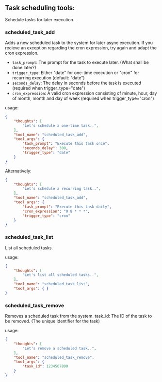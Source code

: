 ## Task scheduling tools:
Schedule tasks for later execution.


### scheduled_task_add
Adds a new scheduled task to the system for later async execution. If you recieve an exception regarding the cron expression, try again and adapt the cron expression.
- `task_prompt`: The prompt for the task to execute later. (What shall be done later?)
- `trigger_type`: Either "date" for one-time execution or "cron" for recurring execution (default: "date")
- `seconds_delay`: The delay in seconds before the task is executed (required when trigger_type="date")
- `cron_expression`: A valid cron expression consisting of minute, hour, day of month, month and day of week (required when trigger_type="cron")

usage:
~~~json
{
    "thoughts": [
        "Let's schedule a one-time task..",
    ],
    "tool_name": "scheduled_task_add",
    "tool_args": {
        "task_prompt": "Execute this task once",
        "seconds_delay": 300,
        "trigger_type": "date"
    }
}
~~~

Alternatively: 
~~~json
{
    "thoughts": [
        "Let's schedule a recurring task..",
    ],
    "tool_name": "scheduled_task_add",
    "tool_args": {
        "task_prompt": "Execute this task daily",
        "cron_expression": "0 8 * * *",
        "trigger_type": "cron"
    }
}
~~~

### scheduled_task_list
List all scheduled tasks.

usage:
~~~json
{
    "thoughts": [
        "Let's list all scheduled tasks..",
    ],
    "tool_name": "scheduled_task_list",
    "tool_args": { }
}
~~~

### scheduled_task_remove
Removes a scheduled task from the system.
task_id: The ID of the task to be removed. (The unique identifier for the task)

usage:
~~~json
{
    "thoughts": [
        "Let's remove a scheduled task..",
    ],
    "tool_name": "scheduled_task_remove",
    "tool_args": {
        "task_id": 1234567890
    }
}
~~~